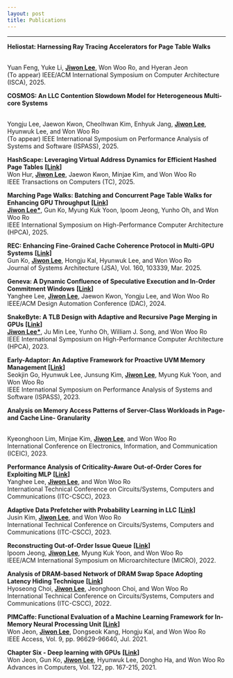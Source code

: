 ```yaml
---
layout: post
title: Publications
---
```


-----
**Heliostat: Harnessing Ray Tracing Accelerators for Page Table Walks**
<!-- <a href="https://doi.ieeecomputersociety.org/10.1109/TC.2025.3543698" 
    style="color: inherit; 
           text-decoration: underline;
           font-weight: bold;">
    [Link]
</a> -->
<br>
<span style="color: var(--gray-500);">Yuan Feng, Yuke Li, </span><!--
--><span style="color: var(--heading-color); font-weight: bold; text-decoration: underline;">Jiwon Lee</span><!--
--><span style="color: var(--gray-500);">, Won Woo Ro, and Hyeran Jeon</span> <br>
<span style="color: var(--heading-color);">(To appear) IEEE/ACM International Symposium on Computer Architecture (ISCA), 2025.  </span> <br>  

**COSMOS: An LLC Contention Slowdown Model for Heterogeneous Multi-core Systems**
<!-- <a href="https://doi.ieeecomputersociety.org/10.1109/TC.2025.3543698" 
    style="color: inherit; 
           text-decoration: underline;
           font-weight: bold;">
    [Link]
</a> -->
<br>
<span style="color: var(--gray-500);">Yongju Lee, Jaewon Kwon, Cheolhwan Kim, Enhyuk Jang, </span><!--
--><span style="color: var(--heading-color); font-weight: bold; text-decoration: underline;">Jiwon Lee</span><!--
--><span style="color: var(--gray-500);">, Hyunwuk Lee, and Won Woo Ro</span> <br>
<span style="color: var(--heading-color);">(To appear) IEEE International Symposium on Performance Analysis of Systems and Software (ISPASS), 2025.</span> <br>


**HashScape: Leveraging Virtual Address Dynamics for Efficient Hashed Page Tables**
<a href="https://doi.ieeecomputersociety.org/10.1109/TC.2025.3543698" 
    style="color: inherit; 
           text-decoration: underline;
           font-weight: bold;">
    [Link]
</a>
<br>
<span style="color: var(--gray-500);">Won Hur, </span><!--
--><span style="color: var(--heading-color); font-weight: bold; text-decoration: underline;">Jiwon Lee</span><!--
--><span style="color: var(--gray-500);">, Jaewon Kwon, Minjae Kim, and Won Woo Ro</span> <br>
<span style="color: var(--heading-color);">IEEE Transactions on Computers (TC), 2025.</span> <br>

**Marching Page Walks: Batching and Concurrent Page Table Walks for Enhancing GPU Throughput**
<a href="https://doi.org/10.1109/HPCA61900.2025.00123" 
    style="color: inherit; 
           text-decoration: underline;
           font-weight: bold;">
    [Link]
</a>
<br>
<span style="color: var(--heading-color); font-weight: bold; text-decoration: underline;">Jiwon Lee*</span><!--
--><span style="color: var(--gray-500);">, Gun Ko, Myung Kuk Yoon, Ipoom Jeong, Yunho Oh, and Won Woo Ro</span> <br>
<span style="color: var(--heading-color);">IEEE International Symposium on High-Performance Computer Architecture (HPCA), 2025. </span> <br> 

**REC: Enhancing Fine-Grained Cache Coherence Protocol in Multi-GPU Systems**
<a href="https://doi.org/10.1016/j.sysarc.2025.103339" 
    style="color: inherit; 
           text-decoration: underline;
           font-weight: bold;">
    [Link]
</a>
<br>
<span style="color: var(--gray-500);">Gun Ko, </span><!--
--><span style="color: var(--heading-color); font-weight: bold; text-decoration: underline;">Jiwon Lee</span><!--
--><span style="color: var(--gray-500);">, Hongju Kal, Hyunwuk Lee, and Won Woo Ro</span> <br>
<span style="color: var(--heading-color);">Journal of Systems Architecture (JSA), Vol. 160, 103339, Mar. 2025.</span> <br> 

**Geneva: A Dynamic Confluence of Speculative Execution and In-Order Commitment Windows**
<a href="https://doi.org/10.1145/3649329.3655924" 
    style="color: inherit; 
           text-decoration: underline;
           font-weight: bold;">
    [Link]
</a>
<br>
<span style="color: var(--gray-500);">Yanghee Lee, </span><!--
--><span style="color: var(--heading-color); font-weight: bold; text-decoration: underline;">Jiwon Lee</span><!--
--><span style="color: var(--gray-500);">, Jaewon Kwon, Yongju Lee, and Won Woo Ro</span> <br>
<span style="color: var(--heading-color);">IEEE/ACM Design Automation Conference (DAC), 2024.</span> <br> 

**SnakeByte: A TLB Design with Adaptive and Recursive Page Merging in GPUs**
<a href="https://doi.org/10.1109/HPCA56546.2023.10071063" 
    style="color: inherit; 
           text-decoration: underline;
           font-weight: bold;">
    [Link]
</a>
<br>
<span style="color: var(--heading-color); font-weight: bold; text-decoration: underline;">Jiwon Lee*</span><!--
--><span style="color: var(--gray-500);">, Ju Min Lee, Yunho Oh, William J. Song, and Won Woo Ro</span> <br>
<span style="color: var(--heading-color);">IEEE International Symposium on High-Performance Computer Architecture (HPCA), 2023.</span> <br> 

**Early-Adaptor: An Adaptive Framework for Proactive UVM Memory Management**
<a href="https://doi.org/10.1109/ISPASS57527.2023.00032" 
    style="color: inherit; 
           text-decoration: underline;
           font-weight: bold;">
    [Link]
</a>
<br>
<span style="color: var(--gray-500);">Seokjin Go, Hyunwuk Lee, Junsung Kim, </span><!--
--><span style="color: var(--heading-color); font-weight: bold; text-decoration: underline;">Jiwon Lee</span><!--
--><span style="color: var(--gray-500);">, Myung Kuk Yoon, and Won Woo Ro</span> <br>
<span style="color: var(--heading-color);">IEEE International Symposium on Performance Analysis of Systems and Software (ISPASS), 2023.</span> <br> 

**Analysis on Memory Access Patterns of Server-Class Workloads in Page- and Cache Line- Granularity**
<!-- <a href="https://doi.org/10.1109/ISPASS57527.2023.00032" 
    style="color: inherit; 
           text-decoration: underline;
           font-weight: bold;">
    [Link]
</a> -->
<br>
<span style="color: var(--gray-500);">Kyeonghoon Lim, Minjae Kim, </span><!--
--><span style="color: var(--heading-color); font-weight: bold; text-decoration: underline;">Jiwon Lee</span><!--
--><span style="color: var(--gray-500);">, and Won Woo Ro</span> <br>
<span style="color: var(--heading-color);">International Conference on Electronics, Information, and Communication (ICEIC), 2023.</span> <br> 

**Performance Analysis of Criticality-Aware Out-of-Order Cores for Exploiting MLP**
<a href="https://doi.org/10.1109/ITC-CSCC58803.2023.10212794" 
    style="color: inherit; 
           text-decoration: underline;
           font-weight: bold;">
    [Link]
</a>
<br>
<span style="color: var(--gray-500);">Yanghee Lee, </span><!--
--><span style="color: var(--heading-color); font-weight: bold; text-decoration: underline;">Jiwon Lee</span><!--
--><span style="color: var(--gray-500);">, and Won Woo Ro</span> <br>
<span style="color: var(--heading-color);">International Technical Conference on Circuits/Systems, Computers and Communications (ITC-CSCC), 2023.</span> <br> 

**Adaptive Data Prefetcher with Probability Learning in LLC**
<a href="https://doi.org/10.1109/ITC-CSCC58803.2023.10212572" 
    style="color: inherit; 
           text-decoration: underline;
           font-weight: bold;">
    [Link]
</a>
<br>
<span style="color: var(--gray-500);">Jusin Kim, </span><!--
--><span style="color: var(--heading-color); font-weight: bold; text-decoration: underline;">Jiwon Lee</span><!--
--><span style="color: var(--gray-500);">, and Won Woo Ro</span> <br>
<span style="color: var(--heading-color);">International Technical Conference on Circuits/Systems, Computers and Communications (ITC-CSCC), 2023.</span> <br> 

**Reconstructing Out-of-Order Issue Queue**
<a href="https://doi.org/10.1109/MICRO56248.2022.00023" 
    style="color: inherit; 
           text-decoration: underline;
           font-weight: bold;">
    [Link]
</a>
<br>
<span style="color: var(--gray-500);">Ipoom Jeong, </span><!--
--><span style="color: var(--heading-color); font-weight: bold; text-decoration: underline;">Jiwon Lee</span><!--
--><span style="color: var(--gray-500);">, Myung Kuk Yoon, and Won Woo Ro</span> <br>
<span style="color: var(--heading-color);">IEEE/ACM International Symposium on Microarchitecture (MICRO), 2022.</span> <br> 

**Analysis of DRAM-based Network of DRAM Swap Space Adopting Latency Hiding Technique**
<a href="https://doi.org/10.1109/ITC-CSCC55581.2022.9894856" 
    style="color: inherit; 
           text-decoration: underline;
           font-weight: bold;">
    [Link]
</a>
<br>
<span style="color: var(--gray-500);">Hyoseong Choi, </span><!--
--><span style="color: var(--heading-color); font-weight: bold; text-decoration: underline;">Jiwon Lee</span><!--
--><span style="color: var(--gray-500);">, Jeonghoon Choi, and Won Woo Ro</span> <br>
<span style="color: var(--heading-color);">International Technical Conference on Circuits/Systems, Computers and Communications (ITC-CSCC), 2022.</span> <br> 

**PIMCaffe: Functional Evaluation of a Machine Learning Framework for In-Memory Neural Processing Unit**
<a href="https://doi.org/10.1109/ACCESS.2021.3094043" 
    style="color: inherit; 
           text-decoration: underline;
           font-weight: bold;">
    [Link]
</a>
<br>
<span style="color: var(--gray-500);">Won Jeon, </span><!--
--><span style="color: var(--heading-color); font-weight: bold; text-decoration: underline;">Jiwon Lee</span><!--
--><span style="color: var(--gray-500);">, Dongseok Kang, Hongju Kal, and Won Woo Ro</span> <br>
<span style="color: var(--heading-color);">IEEE Access, Vol. 9, pp. 96629-96640, Jul. 2021.</span> <br> 

**Chapter Six - Deep learning with GPUs**
<a href="https://doi.org/10.1016/bs.adcom.2020.11.003" 
    style="color: inherit; 
           text-decoration: underline;
           font-weight: bold;">
    [Link]
</a>
<br>
<span style="color: var(--gray-500);">Won Jeon, Gun Ko, </span><!--
--><span style="color: var(--heading-color); font-weight: bold; text-decoration: underline;">Jiwon Lee</span><!--
--><span style="color: var(--gray-500);">, Hyunwuk Lee, Dongho Ha, and Won Woo Ro</span> <br>
<span style="color: var(--heading-color);">Advances in Computers, Vol. 122, pp. 167-215, 2021.</span> <br> 

